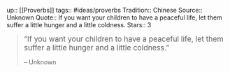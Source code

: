 up:: [[Proverbs]]
tags:: #ideas/proverbs
Tradition:: Chinese
Source:: Unknown
Quote:: If you want your children to have a peaceful life, let them suffer a little hunger and a little coldness.
Stars:: 3

><big>“If you want your children to have a peaceful life, let them suffer a little hunger and a little coldness.”</big>
>
>  – Unknown





